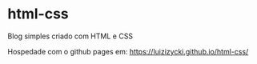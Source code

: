# html-css
Blog simples criado com HTML e CSS

Hospedade com o github pages em: https://luizizycki.github.io/html-css/
